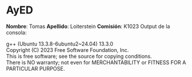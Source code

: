 # AyED
**Nombre**: Tomas
**Apellido**: Loiterstein
**Comisión**: K1023
Output de la consola: 

g++ (Ubuntu 13.3.8-6ubuntu2~24.04) 13.3.0  
Copyright (C) 2023 Free Software Foundation, Inc.  
This is free software; see the source for copying conditions.  
There is NO warranty; not even for MERCHANTABILITY or FITNESS FOR A PARTICULAR PURPOSE.
